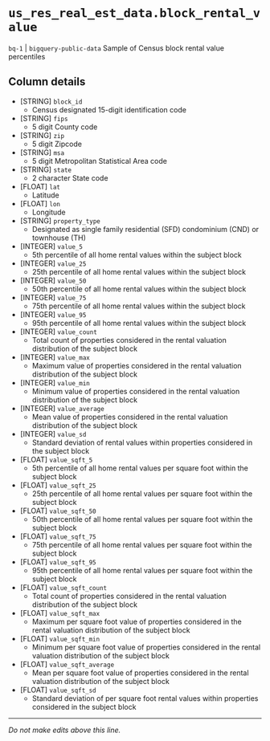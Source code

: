 # `us_res_real_est_data.block_rental_value`
`bq-1` | `bigquery-public-data`
Sample of Census block rental value percentiles

## Column details
* [STRING]    `block_id`
  - Census designated 15-digit identification code
* [STRING]    `fips`
  - 5 digit County code
* [STRING]    `zip`
  - 5 digit Zipcode
* [STRING]    `msa`
  - 5 digit Metropolitan Statistical Area code
* [STRING]    `state`
  - 2 character State code
* [FLOAT]     `lat`
  - Latitude
* [FLOAT]     `lon`
  - Longitude
* [STRING]    `property_type`
  - Designated as single family residential (SFD) condominium (CND) or townhouse (TH)
* [INTEGER]   `value_5`
  - 5th percentile of all home rental values within the subject block
* [INTEGER]   `value_25`
  - 25th percentile of all home rental values within the subject block
* [INTEGER]   `value_50`
  - 50th percentile of all home rental values within the subject block
* [INTEGER]   `value_75`
  - 75th percentile of all home rental values within the subject block
* [INTEGER]   `value_95`
  - 95th percentile of all home rental values within the subject block
* [INTEGER]   `value_count`
  - Total count of properties considered in the rental valuation distribution of the subject block
* [INTEGER]   `value_max`
  - Maximum value of properties considered in the rental valuation distribution of the subject block
* [INTEGER]   `value_min`
  - Minimum value of properties considered in the rental valuation distribution of the subject block
* [INTEGER]   `value_average`
  - Mean value of properties considered in the rental valuation distribution of the subject block
* [INTEGER]   `value_sd`
  - Standard deviation of rental values within properties considered in the subject block
* [FLOAT]     `value_sqft_5`
  - 5th percentile of all home rental values per square foot within the subject block
* [FLOAT]     `value_sqft_25`
  - 25th percentile of all home rental values per square foot within the subject block
* [FLOAT]     `value_sqft_50`
  - 50th percentile of all home rental values per square foot within the subject block
* [FLOAT]     `value_sqft_75`
  - 75th percentile of all home rental values per square foot within the subject block
* [FLOAT]     `value_sqft_95`
  - 95th percentile of all home rental values per square foot within the subject block
* [FLOAT]     `value_sqft_count`
  - Total count of properties considered in the rental valuation distribution of the subject block
* [FLOAT]     `value_sqft_max`
  - Maximum per square foot value of properties considered in the rental valuation distribution of the subject block
* [FLOAT]     `value_sqft_min`
  - Minimum per square foot value of properties considered in the rental valuation distribution of the subject block
* [FLOAT]     `value_sqft_average`
  - Mean per square foot value of properties considered in the rental valuation distribution of the subject block
* [FLOAT]     `value_sqft_sd`
  - Standard deviation of per square foot rental values within properties considered in the subject block

-------------------------------------------------------------------------------
*Do not make edits above this line.*
